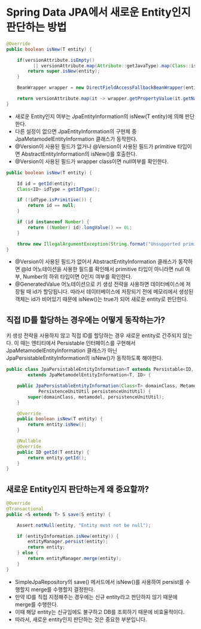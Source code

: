 # Spring Data JPA에서 새로운 Entity인지 판단하는 방법

```java
@Override
public boolean isNew(T entity) {

    if(versionAttribute.isEmpty()
          || versionAttribute.map(Attribute::getJavaType).map(Class::isPrimitive).orElse(false)) {
        return super.isNew(entity);
    }

    BeanWrapper wrapper = new DirectFieldAccessFallbackBeanWrapper(entity);

    return versionAttribute.map(it -> wrapper.getPropertyValue(it.getName()) == null).orElse(true);
}
```
- 새로운 Entity인지 여부는 JpaEntityInformation의 isNew(T entity)에 의해 판단한다. 
- 다른 설정이 없으면 JpaEntityInformation의 구현체 중 JpaMetamodelEntityInformation 클래스가 동작한다. 
- @Version이 사용된 필드가 없거나 @Version이 사용된 필드가 primitive 타입이면 AbstractEntityInformation의 isNew()를 호출한다.
- @Version이 사용된 필드가 wrapper class이면 null여부를 확인한다.

```java
public boolean isNew(T entity) {

    Id id = getId(entity);
    Class<ID> idType = getIdType();

    if (!idType.isPrimitive()) {
        return id == null;
    }

    if (id instanceof Number) {
        return ((Number) id).longValue() == 0L;
    }

    throw new IllegalArgumentException(String.format("Unsupported primitive id type %s", idType));
}
```
- @Version이 사용된 필드가 없어서 AbstractEntityInformation 클래스가 동작하면 @Id 어노테이션을 사용한 필드를 확인해서 primitive 타입이 아니라면 null 여부, Number의 하위 타입이면 0인지 여부를 확인한다.
- @GeneratedValue 어노테이션으로 키 생성 전략을 사용하면 데이터베이스에 저장될 때 id가 할당됩니다. 따라서 데이터베이스에 저장되기 전에 메모리에서 생성된 객체는 id가 비어있기 때문에 isNew()는 true가 되어 새로운 entity로 판단한다.

## 직접 ID를 할당하는 경우에는 어떻게 동작하는가?
키 생성 전략을 사용하지 않고 직접 ID를 할당하는 경우 새로운 entity로 간주되지 않는다.
이 때는 엔티티에서 Persistable<T> 인터페이스를 구현해서 JpaMetamodelEntityInformation 클래스가 아닌 JpaPersistableEntityInformation의 isNew()가 동작하도록 해야한다.

```java
public class JpaPersistableEntityInformation<T extends Persistable<ID, ID> 
        extends JpaMetamodelEntityInformation<T, ID> {

    public JpaPersistableEntityInformation(Class<T> domainClass, Metamodel metamodel, 
            PersistenceUnitUtil persistenceUnitUtil) {
        super(domainClass, metamodel, persistenceUnitUtil);
    }

    @Override
    public boolean isNew(T entity) {
        return entity.isNew();
    }

    @Nullable
    @Override
    public ID getId(T entity) {
        return entity.getId();
    }
}
```

## 새로운 Entity인지 판단하는게 왜 중요할까?
```java
@Override
@Transactional
public <S extends T> S save(S entity) {

    Assert.notNull(entity, "Entity must not be null");

	if (entityInformation.isNew(entity)) {
		entityManager.persist(entity);
		return entity;
	} else {
		return entityManager.merge(entity);
	}
}
```

- SimpleJpaRepository의 save() 메서드에서 isNew()를 사용하여 persist를 수행할지 merge를 수행할지 결정한다.
- 만약 ID를 직접 지정해주는 경우에는 신규 entity라고 판단하지 않기 때문에 merge를 수행한다. 
- 이때 해당 entity는 신규임에도 불구하고 DB를 조회하기 때문에 비효율적이다.
- 따라서, 새로운 entity인지 판단하는 것은 중요한 부분입니다.